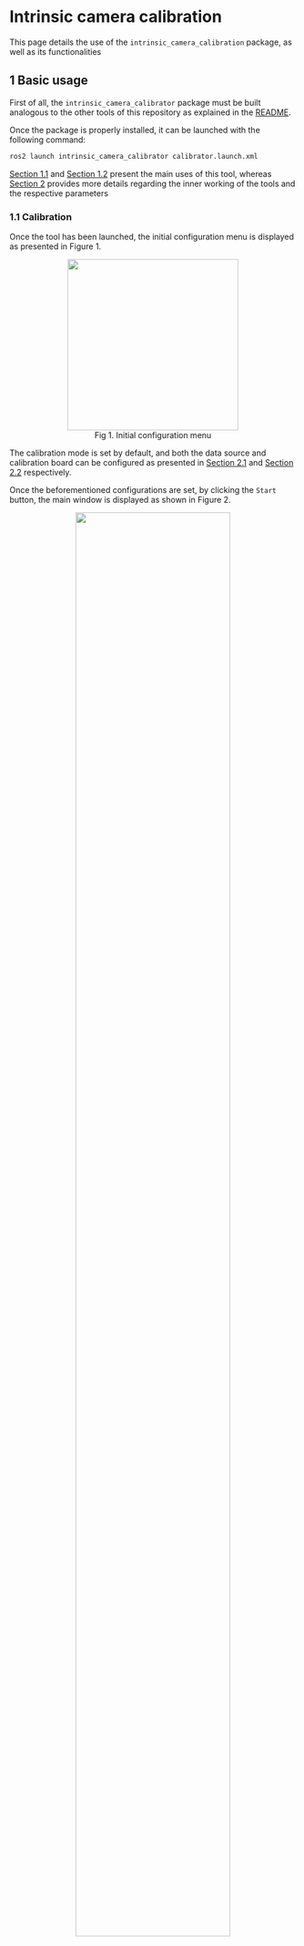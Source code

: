 # Intrinsic camera calibration

This page details the use of the `intrinsic_camera_calibration` package, as well as its functionalities

## 1 Basic usage

First of all, the `intrinsic_camera_calibrator` package must be built analogous to the other tools of this repository as explained in the [README](https://github.com/tier4/CalibrationTools).

Once the package is properly installed, it can be launched with the following command:

```sh
ros2 launch intrinsic_camera_calibrator calibrator.launch.xml
```

[Section 1.1](#11-calibration) and [Section 1.2](#12-evaluation) present the main uses of this tool, whereas [Section 2](#2-algorithms-and-functionalities) provides more details regarding the inner working of the tools and the respective parameters

### 1.1 Calibration

Once the tool has been launched, the initial configuration menu is displayed as presented in Figure 1.

<figure align="center">
   <img src="images/camera-intrinsics/initial_menu_calibration.png" height="300" class="center">
   <figcaption align="center">Fig 1. Initial configuration menu</figcaption>
</figure>

The calibration mode is set by default, and both the data source and calibration board can be configured as presented in [Section 2.1](#21-data-acquisition) and [Section 2.2](#22-board-compatibility) respectively.

Once the beforementioned configurations are set, by clicking the `Start` button, the main window is displayed as shown in Figure 2.

<figure align="center">
   <img src="images/camera-intrinsics/main_window.jpg" width="80%" class="center">
   <figcaption align="center">Fig 2. Main window</figcaption>
</figure>

In order to perform intrinsic camera calibration, we require board detections covering the field-of-view as much as possible, so the user must move the calibration board around said area, while checking that the board is detected ([Section 2.3](#23-board-detection)) and that the data is added to the corresponding database ([Section 2.4](#24-data-collection-and-visualization)).

Once enough data has been collected, the user can execute the intrinsic optimization by clicking the `Calibrate button`. The calibration can take up to several minutes depending on the number of detections utilized. To check the status of the calibration, the user can observe the `Calibration status` text in the GUI.

The calibration is over when the `Calibration status` goes back to `Idle`, at which point several calibration statistic visualizations can be generated depending on the calibration configuration ([Section 2.5](#25-calibration-and-visualization)).
A brief overview of the calibration results can always be observed in the main window as seen in Figure 3

<figure align="center">
   <img src="images/camera-intrinsics/calibration_result.png" width="200" class="center">
   <figcaption align="center">Fig 3. Calibration results</figcaption>
</figure>

After the calibration has finished, is possible to save the results by clicking the `Save` button and selecting and appropriate folder. The saved files correspond to the calibration itself (in the format used by ROS) and the calibration images, in case they are needed for further processing.

### 1.2 Evaluation

Similar to calibration, once the tool is launched, the menu from Figure 1 is displayed.
However, in this case, since the objective is to evaluate an existing set of intrinsics, the parameters should be loaded first by clicking the `Load intrinsics` button and selecting the corresponding YAML file.

Once the intrinsics are loaded, the selection of the `evaluation` mode becomes available as shown in Figure 4.

<figure align="center">
   <img src="images/camera-intrinsics/initial_menu_evaluation.png" width="200" class="center">
   <figcaption align="center">Fig 4. Initial configuration menu after loading a set of intrinsics</figcaption>
</figure>

After selecting the `evaluation` and pressing `Start`, the process is analogous to the `Calibration` process, except that instead of using the `Calibrate` button, the `Evaluate` button is used, upon which the evaluation results are displayed in the same way as presented in Figure 5.

<figure align="center">
   <img src="images/camera-intrinsics/initial_menu_evaluation.png" width="200" class="center">
   <figcaption align="center">Fig 5. Initial configuration menu after loading a set of intrinsics</figcaption>
</figure>

## 2 Algorithms and functionalities

### 2.1 Data acquisition

In order to perform intrinsic calibration, images from the target camera are needed, and to load them, the `intrinsic_calibration_calibrator` tool implemented 3 methods:

- ROS2 topics
- ROS2 bags
- Image files

The desired data source can be chosen from the `Source options` in the initial configuration menu from Figure 1.
In the case of ROS2 topics or ROS2 bags, the window from Figure 6 is displayed, where the user can select the desired topic corresponding to the camera to be calibrated.

<figure align="center">
   <img src="images/camera-intrinsics/topic_configuration_1.png" width="200" class="center">
   <figcaption align="center">Fig 6. ROS2 topic selection</figcaption>
</figure>

Additionally, in the case that the default QoS profiles don't match, the user can also set them to suit their needs as can be observed in Figure 7.

<figure align="center">
   <img src="images/camera-intrinsics/topic_configuration_2.png" width="200" class="center">
   <figcaption align="center">Fig 7. ROS2 topic QoS configuration</figcaption>
</figure>

### 2.2 Board compatibility

In order to calibrate camera intrinsics, objects with known geometry need to be seen from different views.
The most established method to accomplish this is to print boards with easy-to-detect patterns and move them around the camera. The `intrinsic_camera_calibrator` provides support for three kinds of boards:

- Chess boards ([6x8 example](resource/checkerboard_8x6.pdf))
- Circle dot boards ([6x8 example](resource/circle_8x6.pdf))
- Apriltag grid board ([3x4 example](resource/apriltag_grid_3x4.pdf))

The choice of board can be set in the initial configuration menu from Figure 1, and the board parameters (size, cells, etc.) can be modified by clicking on the `Board parameters` button.

\*In the case of the apriltag boards, a script from [kalibr](https://github.com/ethz-asl/kalibr) was modified to generate the pattern. The difference lies in the black squared between tags, which are not compatible with [Apriltag3](https://github.com/AprilRobotics/apriltag)

### 2.3 Board detection

Each of the boards presented in [Section 2.2](#22-board-compatibility) requires an object detector. In our case, we use the standard [OpenCV](https://github.com/opencv/opencv) algorithms for the chess board and circle dot patterns, and a [Apriltag3 wrapper](https://github.com/duckietown/lib-dt-apriltags) for the Apriltag grid boards.

Each detector has several parameters which control its speed, detection rate, and precision. In case the user requires to change the default parameters, it can be done directly from the UI without the need to restart the tool by clicking `Detector parameters` placed in the main window. Once the user does so, the window from Figure 8 is displayed, where the user can freely modify the parameters.

<figure align="center">
   <img src="images/camera-intrinsics/detection_parameters.png" width="200" class="center">
   <figcaption align="center">Fig 8. Detection parameters</figcaption>
</figure>

If the detector is property configured, once a board is detected, the pattern's corners or centers are displayed as shown in Figure 9.

<figure align="center">
   <img src="images/camera-intrinsics/detection.jpg" width="40%" class="center">
   <figcaption align="center">Fig 9. Board detection</figcaption>
</figure>

Additionally, if the user sctrolls in the image, sub-pixel level visualization is also available (see Figure 10).

<figure align="center">
   <img src="images/camera-intrinsics/sub_pixel_visualization.png" width="40%" class="center">
   <figcaption align="center">Fig 10. Zoomed-in visualization</figcaption>
</figure>

Finally, the detections' statistics are also displayed in the main window as shown in Figure 11.

<figure align="center">
   <img src="images/camera-intrinsics/detection_results.png" width="200" class="center">
   <figcaption align="center">Fig 11. Detection results</figcaption>
</figure>

### 2.4 Data collection and visualization

Board detections can be used directly to form a database to optimize the camera intrinsics. However, bad detections, computational constraints, and redundant data need to be considered in order to produce the best calibration possible. In Sections 2.4.1 and 2.4.2 sections we detail how we implement these aspects, and the parameters that control these processes can be modified by clicking the `Data collection parameters` present in the main window as shown in Figure 12.

<figure align="center">
   <img src="images/camera-intrinsics/data_collection_parameters.png" width="200" class="center">
   <figcaption align="center">Fig 12. Data collection parameters</figcaption>
</figure>

#### 2.4.1 Bad detection rejection

As shown in Figure 11, we compute several aspects related to the detection. In what follows we list the statistics that we use to accept or reject a detection without considering the rest of the database.

- Far away boards may produce imprecise detections, so we set a limit to the max limit we accept board detections
- Boards facing away from the image plane usually result in higher detection errors, so we also set a limit to the angle of the board with respect to the z-axis seen from the camera.
- In some rare cases, the detectors mistake the order of the corners/centers. In order to filter out these cases, we compute the linear error, defined as the average line-point error from edges in the pattern and intermediate points (See figure 9), and set a threshold to it.
- A good detection should be able to be fitted correctly with a camera intrinsic calibrator. For this reason, we also calibrate the camera intrinsics with each detection, to evaluate how good the detection is by observing the reprojection error produced by this calibration.

#### 2.4.2 Redundant detection rejection

In addition to filtering detections based only on their statistics, it is also necessary to consider the statistics of the database as a whole in order to avoid redundant data, which may induce unbalanced distributions.

In other to add a detection to the database, we impose an innovation threshold with respect to the elements on the database in at least one of the following aspects:

- board center (in pixels)
- board size (in pixels)
- board distance from the camera
- board orientation angle from the camera's z-plane

#### 2.4.2 Data collection visualization

In order to understand the data collection process, and guide the user to place the calibration board in positions where samples are needed, we implement a heatmap visualization that shows the number of board points spatially. which can be enabled by clicking the `Draw training occupancy` and selecting an appropriate `Drawings alpha` value.

Figure 12 shows an example where few samples have been collected and Figure 13 shows an example where more samples have been collected. In order to improve the database, the user should move the board to areas in which the heatmap is displayed in blue.

| ![data_collection_heatmap_1.png](images/camera-intrinsics/data_collection_heatmap_1.png) | ![data_collection_heatmap_2](images/camera-intrinsics/data_collection_heatmap_2.png) |
| :--------------------------------------------------------------------------------------: | :----------------------------------------------------------------------------------: |
|                      Fig 12. Data collection heatmap (few samples)                       |                           Fig 13. Data collection heatmap                            |

The status of the data collection can also be observed in the main window, where the number of samples collected and the occupancy rate of the previously mentioned heatmaps is displayed (See Figure 14).

<figure align="center">
   <img src="images/camera-intrinsics/data_collection_results.png" width="200" class="center">
   <figcaption align="center">Fig 14. Detection results</figcaption>
</figure>

Finally, we also provide a visualization for the database statistics, which can be enabled by clicking the `View data collection statistics` (an example can be observed in Figure 15).

<figure align="center">
   <img src="images/camera-intrinsics/data_collection_statistics.png" width="80%" class="center">
   <figcaption align="center">Fig 15. Detection results</figcaption>
</figure>

### 2.5 Calibration and visualization

Once enough data is collected, the user can execute the calibration routine by pressing the `Calibrate` button. Additionally, the parameters of the calibration process can also be modified directly from the GUI by pressing the `Calibration parameters` button (See Figure 16).

<figure align="center">
   <img src="images/camera-intrinsics/calibration_parameters.png" width="200" class="center">
   <figcaption align="center">Fig 16. Calibration parameters</figcaption>
</figure>

The calibration routine consists of the following steps (most of these steps are optional and can be configured as explained previously):

- Filter detection outliers using RANSAC
- Subsample the inliers either via greedy entropy maximization or uniformingly in the case that the number of inliers is higher than the max calibration samples.
- Calibrate using the subsamples inliers
- Filter out samples that have high reprojection error
- Calibrate the model again using only the inliers from the last filter

Once the calibration process ends, visualizations of the results are launched automatically (unless disabled by the user).
Figure 17 presents the statistics of the training set along the different steps in the calibration, allowing the user to identify any data issues along the pipeline. Then, Figure 18 displayed error statistics conditioned on the spatial position of the detections and their orientation angle, permitting the user to pinpoint errors in the resulting model and to identify potential outliers. Afterward, Figure 19 presents the reprojection errors for the different sets (training, calibration inliers, and evaluation). Finally, Figure 20 presents the final, summarized statistics of the calibration, which are displayed in the main window.

<figure align="center">
   <img src="images/camera-intrinsics/calibration_data_sampling.png" width="80%" class="center">
   <figcaption align="center">Fig 17. Data statistics during calibration</figcaption>
</figure>

<figure align="center">
   <img src="images/camera-intrinsics/calibration_error.png" width="80%" class="center">
   <figcaption align="center">Fig 18. Reprojection error by spatial location and board orientation</figcaption>
</figure>

<figure align="center">
   <img src="images/camera-intrinsics/calibration_inliers.png" width="80%" class="center">
   <figcaption align="center">Fig 19. Reprojection error among among different sets</figcaption>
</figure>

<figure align="center">
   <center><img src="images/camera-intrinsics/calibration_result.png" width="200" class="center"></center>
   <figcaption align="center">Fig 20. Detection results</figcaption>
</figure>
